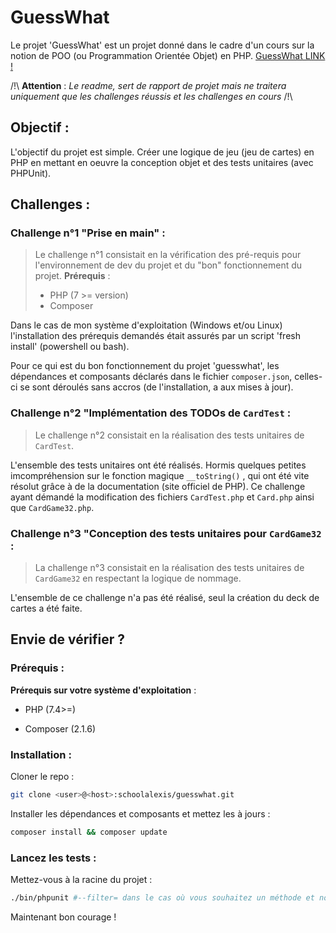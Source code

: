 # GuessWhat



Le projet 'GuessWhat' est un projet donné dans le cadre d'un cours sur la notion de POO (ou Programmation Orientée Objet) en PHP.
[GuessWhat LINK !](https://github.com/schoolalexis/guesswhat)


/!\ **Attention** : _Le readme, sert de rapport de projet mais ne traitera uniquement que les challenges réussis et les challenges en cours_ /!\\



## Objectif :



L'objectif du projet est simple. Créer une logique de jeu (jeu de cartes) en PHP en mettant en oeuvre la conception objet et des tests unitaires (avec PHPUnit).



## Challenges :



### Challenge n°1 "Prise en main" :



> Le challenge n°1 consistait en la vérification des pré-requis pour l'environnement de dev du projet et du "bon" fonctionnement du projet.
> **Prérequis** :
> - PHP (7 >= version)
> - Composer







Dans le cas de mon système d'exploitation (Windows et/ou Linux) l'installation des prérequis demandés était assurés par un script 'fresh install' (powershell ou bash).







Pour ce qui est du bon fonctionnement du projet 'guesswhat', les dépendances et composants déclarés dans le fichier `composer.json`, celles-ci se sont déroulés sans accros (de l'installation, a aux mises à jour).







### Challenge n°2 "Implémentation des TODOs de `CardTest` :



> Le challenge n°2 consistait en la réalisation des tests unitaires de `CardTest`.







L'ensemble des tests unitaires ont été réalisés. Hormis quelques petites imcompréhension sur le fonction magique `__toString()` , qui ont été vite résolut grâce à de la documentation (site officiel de PHP). Ce challenge ayant démandé la modification des fichiers `CardTest.php` et `Card.php` ainsi que `CardGame32.php`.







### Challenge n°3 "Conception des tests unitaires pour `CardGame32` :



> La challenge n°3 consistait en la réalisation des tests unitaires de `CardGame32` en respectant la logique de nommage.







L'ensemble de ce challenge n'a pas été réalisé, seul la création du deck de cartes a été faite.











## Envie de vérifier ?



### Prérequis :



**Prérequis sur votre système d'exploitation** :



- PHP (7.4>=)



- Composer (2.1.6)







### Installation :


Cloner le repo :



```bash
git clone <user>@<host>:schoolalexis/guesswhat.git
```
Installer les dépendances et composants et mettez les à jours :
```bash
composer install && composer update
```
### Lancez les tests :
Mettez-vous à la racine du projet :
```bash
./bin/phpunit #--filter= dans le cas où vous souhaitez un méthode et non l'ensemble
```

Maintenant bon courage !
